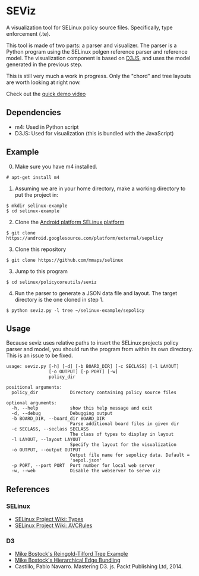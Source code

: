 SEViz
=====
A visualization tool for SELinux policy source files. Specifically, type enforcement (.te).

This tool is made of two parts: a parser and visualizer. The parser is a Python program using the SELinux polgen reference parser and reference model. The visualization component is based on [D3JS](http://d3js.org), and uses the model generated in the previous step.

This is still very much a work in progress. Only the "chord" and tree layouts are worth looking at right now.

Check out the [quick demo video](https://youtu.be/f4BzWfzk5uQ)

Dependencies
------------
* m4: Used in Python script
* D3JS: Used for visualization (this is bundled with the JavaScript)

Example
-------
0. Make sure you have m4 installed.
```
# apt-get install m4
```

1. Assuming we are in your home directory, make a working directory to put the project in:
```
$ mkdir selinux-example
$ cd selinux-example
```
2. Clone the [Android platform SELinux platform](https://android.googlesource.com/platform/external/sepolicy)
```
$ git clone https://android.googlesource.com/platform/external/sepolicy
```

3. Clone this repository
```
$ git clone https://github.com/mmaps/selinux
```

3. Jump to this program
```
$ cd selinux/policycoreutils/seviz
```

4. Run the parser to generate a JSON data file and layout. The target directory is the one cloned in step 1.
```
$ python seviz.py -l tree ~/selinux-example/sepolicy
```

Usage
-----
Because seviz uses relative paths to insert the SELinux projects policy parser and model, you should run the program from within its own directory. This is an issue to be fixed.
```
usage: seviz.py [-h] [-d] [-b BOARD_DIR] [-c SECLASS] [-l LAYOUT]
                [-o OUTPUT] [-p PORT] [-w]
                policy_dir

positional arguments:
  policy_dir            Directory containing policy source files

optional arguments:
  -h, --help            show this help message and exit
  -d, --debug           Debugging output
  -b BOARD_DIR, --board_dir BOARD_DIR
                        Parse additional board files in given dir
  -c SECLASS, --seclass SECLASS
                        The class of types to display in layout
  -l LAYOUT, --layout LAYOUT
                        Specify the layout for the visualization
  -o OUTPUT, --output OUTPUT
                        Output file name for sepolicy data. Default =
                        'sepol.json'
  -p PORT, --port PORT  Port number for local web server
  -w, --web             Disable the webserver to serve viz
```

References
----------
### SELinux
* [SELinux Project Wiki: Types](http://selinuxproject.org/page/TypeStatements)
* [SELinux Project Wiki: AVCRules](http://selinuxproject.org/page/AVCRules)

### D3
* [Mike Bostock's Reingold-Tilford Tree Example](http://bl.ocks.org/robschmuecker/7880033)
* [Mike Bostock's Hierarchical Edge Bundling](http://bl.ocks.org/mbostock/7607999)
* Castillo, Pablo Navarro. Mastering D3. js. Packt Publishing Ltd, 2014.